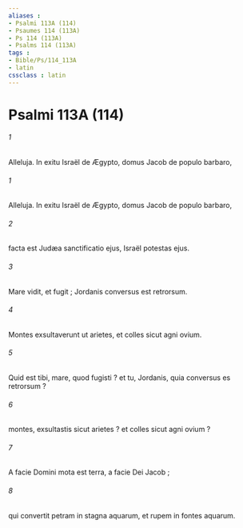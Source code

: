 ```yaml
---
aliases : 
- Psalmi 113A (114)
- Psaumes 114 (113A)
- Ps 114 (113A)
- Psalms 114 (113A)
tags : 
- Bible/Ps/114_113A
- latin
cssclass : latin
---
```


# Psalmi 113A (114)

###### 1
Alleluja. In exitu Israël de Ægypto, domus Jacob de populo barbaro,
###### 1
Alleluja. In exitu Israël de Ægypto, domus Jacob de populo barbaro,
###### 2
facta est Judæa sanctificatio ejus, Israël potestas ejus.
###### 3
Mare vidit, et fugit ; Jordanis conversus est retrorsum.
###### 4
Montes exsultaverunt ut arietes, et colles sicut agni ovium.
###### 5
Quid est tibi, mare, quod fugisti ? et tu, Jordanis, quia conversus es retrorsum ?
###### 6
montes, exsultastis sicut arietes ? et colles sicut agni ovium ?
###### 7
A facie Domini mota est terra, a facie Dei Jacob ;
###### 8
qui convertit petram in stagna aquarum, et rupem in fontes aquarum.

